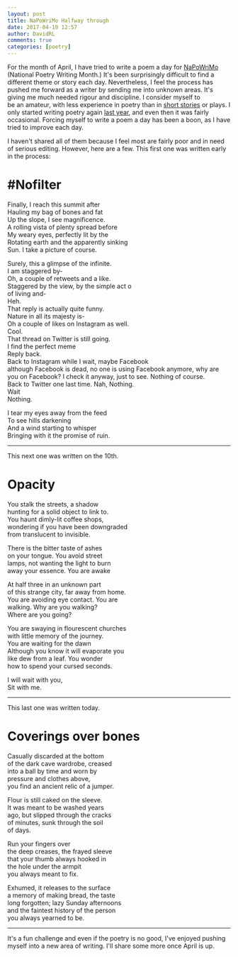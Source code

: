 ```yaml
---  
layout: post  
title: NaPoWriMo Halfway through  
date: 2017-04-19 12:57  
author: DavidRL  
comments: true  
categories: [poetry]  
---  
```

For the month of April, I have tried to write a poem a day for <a href="http://www.napowrimo.net/">NaPoWriMo</a> (National Poetry Writing Month.) It's been surprisingly difficult to find a different theme or story each day. Nevertheless, I feel the process has pushed me forward as a writer by sending me into unknown areas. It's giving me much needed rigour and discipline. I consider myself to be an amateur, with less experience in poetry than in <a href="http://davidralphlewis.co.uk/books/amber-stars-one-night-of-stories/">short stories</a> or plays. I only started writing poetry again <a href="http://davidralphlewis.co.uk/rediscovering-poetry/">last year</a>, and even then it was fairly occasional. Forcing myself to write a poem a day has been a boon, as I have tried to improve each day.  

I haven't shared all of them because I feel most are fairly poor and in need of serious editing. However, here are a few. This first one was written early in the process:  

<!--more-->  

<h1>#Nofilter</h1>  

Finally, I reach this summit after  
Hauling my bag of bones and fat  
Up the slope, I see magnificence.  
A rolling vista of plenty spread before  
My weary eyes, perfectly lit by the  
Rotating earth and the apparently sinking  
Sun. I take a picture of course.  

Surely, this a glimpse of the infinite.  
I am staggered by-  
Oh, a couple of retweets and a like.  
Staggered by the view, by the simple act o  
of living and-  
Heh.  
That reply is actually quite funny.  
Nature in all its majesty is-  
Oh a couple of likes on Instagram as well.  
Cool.  
That thread on Twitter is still going.  
I find the perfect meme  
Reply back.  
Back to Instagram while I wait, maybe Facebook  
although Facebook is dead, no one is using Facebook anymore, why are you on Facebook? I check it anyway, just to see. Nothing of course.  
Back to Twitter one last time. Nah, Nothing.  
Wait  
Nothing.  

I tear my eyes away from the feed  
To see hills darkening  
And a wind starting to whisper  
Bringing with it the promise of ruin.  

<hr />  

This next one was written on the 10th.  

<h1>Opacity</h1>  

You stalk the streets, a shadow  
hunting for a solid object to link to.  
You haunt dimly-lit coffee shops,  
wondering if you have been downgraded  
from translucent to invisible.  

There is the bitter taste of ashes  
on your tongue. You avoid street  
lamps, not wanting the light to burn  
away your essence. You are awake  

At half three in an unknown part  
of this strange city, far away from home.  
You are avoiding eye contact. You are  
walking. Why are you walking?  
Where are you going?  

You are swaying in flourescent churches  
with little memory of the journey.  
You are waiting for the dawn  
Although you know it will evaporate you  
like dew from a leaf. You wonder  
how to spend your cursed seconds.  

I will wait with you,  
Sit with me.  

<hr />  

This last one was written today.  

<h1>Coverings over bones</h1>  

Casually discarded at the bottom  
of the dark cave wardrobe, creased  
into a ball by time and worn by  
pressure and clothes above,  
you find an ancient relic of a jumper.  

Flour is still caked on the sleeve.  
It was meant to be washed years  
ago, but slipped through the cracks  
of minutes, sunk through the soil  
of days.  

Run your fingers over  
the deep creases, the frayed sleeve  
that your thumb always hooked in  
the hole under the armpit  
you always meant to fix.  

Exhumed, it releases to the surface  
a memory of making bread, the taste  
long forgotten; lazy Sunday afternoons  
and the faintest history of the person  
you always yearned to be.  

<hr />  

It's a fun challenge and even if the poetry is no good, I've enjoyed pushing myself into a new area of writing. I'll share some more once April is up.  
